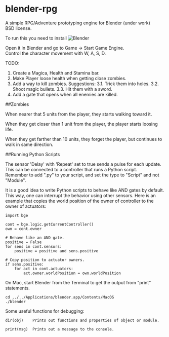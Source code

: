 blender-rpg
===========

A simple RPG/Adventure prototyping engine for Blender (under work)  
BSD license.  

To run this you need to install ![Blender](http://www.blender.org/)   

Open it in Blender and go to Game -> Start Game Engine.  
Control the character movement with W, A, S, D.  

TODO:

1. Create a Magica, Health and Stamina bar.  
2. Make Player loose health when getting close zombies.  
3. Add a way to kill zombies. Suggestions:
3.1. Trick them into holes.
3.2. Shoot magic bullets.
3.3. Hit them with a sword.
4. Add a gate that opens when all enemies are killed.

##Zombies

When nearer that 5 units from the player, they starts walking toward it.  

When they get closer than 1 unit from the player, the player starts loosing life.  

When they get farther than 10 units, they forget the player, but continues to walk in same direction.

##Running Python Scripts

The sensor 'Delay' with 'Repeat' set to true sends a pulse for each update.  
This can be connected to a controller that runs a Python script.  
Remember to add ".py" to your script, and set the type to "Script" and not "Module".  

It is a good idea to write Python scripts to behave like AND gates by default.  
This way, one can interrupt the behavior using other sensors.
Here is an example that copies the world position of the owner of controller to the owner of actuators:

    import bge

    cont = bge.logic.getCurrentController()
    own = cont.owner

    # Behave like an AND gate.
    positive = False
    for sens in cont.sensors:
        positive = positive and sens.positive

    # Copy position to actuator owners.
    if sens.positive:
        for act in cont.actuators:
            act.owner.worldPosition = own.worldPosition
    
On Mac, start Blender from the Terminal to get the output from "print" statements.  

    cd ../../Applications/blender.app/Contents/MacOS
    ./blender
    
Some useful functions for debugging:

    dir(obj)    Prints out functions and properties of object or module.
    
    print(msg)  Prints out a message to the console.
    
